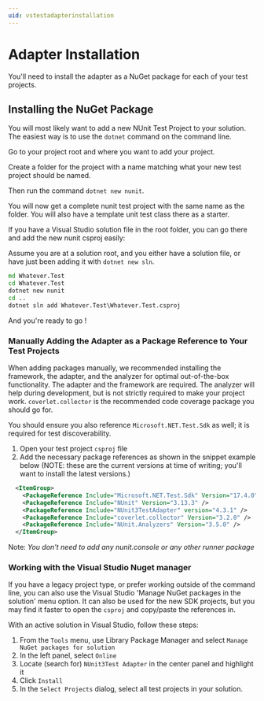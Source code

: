 ```yaml
---
uid: vstestadapterinstallation
---
```


# Adapter Installation

You'll need to install the adapter as a NuGet package for each of your test projects.

## Installing the NuGet Package

You will most likely want to add a new NUnit Test Project to your solution.  The easiest way is to use the ```dotnet``` command on the command line.

Go to your project root and where you want to add your project.

Create a folder for the project with a name matching what your new test project should be named.

Then run the command `dotnet new nunit`.

You will now get a complete nunit test project with the same name as the folder.  You will also have a template unit test class there as a starter.

If you have a Visual Studio solution file in the root folder, you can go there and add the new nunit csproj easily:

Assume you are at a solution root, and you either have a solution file, or have just been adding it with ```dotnet new sln```.

```cmd
md Whatever.Test
cd Whatever.Test
dotnet new nunit
cd ..
dotnet sln add Whatever.Test\Whatever.Test.csproj
```

And you're ready to go !

### Manually Adding the Adapter as a Package Reference to Your Test Projects

When adding packages manually, we recommended installing the framework, the adapter, and the analyzer for optimal out-of-the-box functionality.  The adapter and the framework are required. The analyzer will help during development, but is not strictly required to make your project work.  `coverlet.collector` is the recommended code coverage package you should go for.

You should ensure you also reference `Microsoft.NET.Test.Sdk` as well; it is required for test discoverability.

1. Open your test project `csproj` file
2. Add the necessary package references as shown in the snippet example below (NOTE: these are the current versions at time of writing; you'll want to install the latest versions.)

```xml
  <ItemGroup>
    <PackageReference Include="Microsoft.NET.Test.Sdk" Version="17.4.0" />
    <PackageReference Include="NUnit" Version="3.13.3" />
    <PackageReference Include="NUnit3TestAdapter" version="4.3.1" />
    <PackageReference Include="coverlet.collector" Version="3.2.0" />
    <PackageReference Include="NUnit.Analyzers" Version="3.5.0" />
  </ItemGroup>
```

Note: *You don't need to add any nunit.console or any other runner package*

### Working with the Visual Studio Nuget manager

If you have a legacy project type, or prefer working outside of the command line, you can also use the Visual Studio 'Manage NuGet packages in the solution' menu option. It can also be used for the new SDK projects, but you may find it faster to open the `csproj` and copy/paste the references in.

With an active solution in Visual Studio, follow these steps:

1. From the `Tools` menu, use Library Package Manager and select `Manage NuGet packages for solution`
2. In the left panel, select `Online`
3. Locate (search for) `NUnit3Test Adapter` in the center panel and highlight it
4. Click `Install`
5. In the `Select Projects` dialog, select all test projects in your solution.
